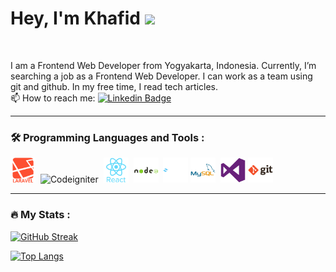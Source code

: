 # Hey, I'm Khafid <img src="https://media.giphy.com/media/hvRJCLFzcasrR4ia7z/giphy.gif" width="30px"/>
<img src="https://komarev.com/ghpvc/?username=khafidme&style=flat-square&color=blue" alt=""/>

I am a Frontend Web Developer from Yogyakarta, Indonesia. Currently, I’m searching a job as a Frontend Web Developer. I can work as a team using git and github. In my free time, I read tech articles.<br>
:mailbox: How to reach me: [![Linkedin Badge](https://img.shields.io/badge/-khafid-blue?style=flat&logo=Linkedin&logoColor=white)](https://id.linkedin.com/in/mkhafid)

---

### :hammer_and_wrench: Programming Languages and Tools :
<div>
  <img src="https://github.com/devicons/devicon/blob/master/icons/laravel/laravel-plain-wordmark.svg" title="Laravel" alt="Laravel" width="40" height="40"/>&nbsp;
  <img src="github.com/devicons/devicon/blob/master/icons/codeigniter/codeigniter-plain-wordmark.svg" title="Codeigniter" alt="Codeigniter" width="40" height="40"/>&nbsp;
  <img src="https://github.com/devicons/devicon/blob/master/icons/react/react-original-wordmark.svg" title="React" alt="React" width="40" height="40"/>&nbsp;
  <img src="https://github.com/devicons/devicon/blob/master/icons/nodejs/nodejs-original-wordmark.svg" title="NodeJS" alt="NodeJS" width="40" height="40"/>&nbsp;
  <img src="https://github.com/devicons/devicon/blob/master/icons/tailwindcss/tailwindcss-original-wordmark.svg" title="TailwindCSS" **alt="TailwindCSS" width="40" height="40"/>
  <img src="https://github.com/devicons/devicon/blob/master/icons/mysql/mysql-original-wordmark.svg" title="MySQL"  alt="MySQL" width="40" height="40"/>&nbsp;
  <img src="https://github.com/devicons/devicon/blob/master/icons/visualstudio/visualstudio-plain.svg" title="VisualStudio" **alt="Visualstudio" width="40" height="40"/>
  <img src="https://github.com/devicons/devicon/blob/master/icons/git/git-original-wordmark.svg" title="Git" **alt="Git" width="40" height="40"/>
</div>

---

### :fire: My Stats :
[![GitHub Streak](http://github-readme-streak-stats.herokuapp.com?user=khafidme&theme=dark&background=000000)](https://git.io/streak-stats)

[![Top Langs](https://github-readme-stats.vercel.app/api/top-langs/?username=khafidme&layout=compact&theme=vision-friendly-dark)](https://github.com/anuraghazra/github-readme-stats)
